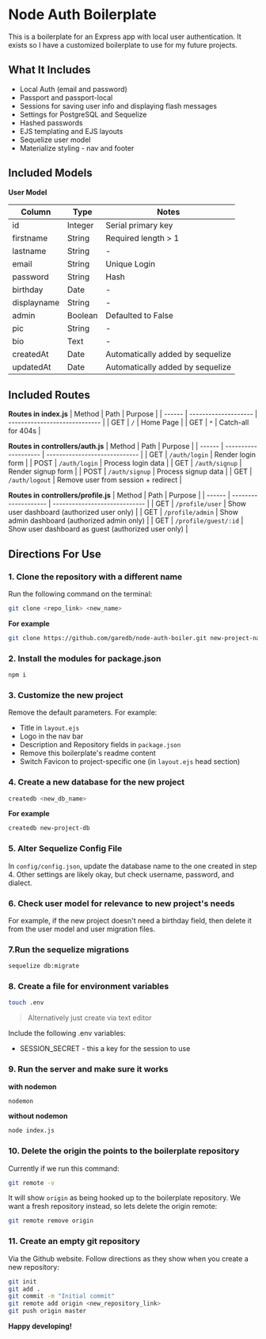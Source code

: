 # Node Auth Boilerplate

This is a boilerplate for an Express app with local user authentication. It exists so I have a customized boilerplate to use for my future projects.

## What It Includes

* Local Auth (email and password)
* Passport and passport-local
* Sessions for saving user info and displaying flash messages
* Settings for PostgreSQL and Sequelize
* Hashed passwords
* EJS templating and EJS layouts
* Sequelize user model
* Materialize styling - nav and footer

## Included Models

**User Model**

| Column | Type | Notes |
|-------------|------------|-----------------------------------|
| id | Integer | Serial primary key |
| firstname | String | Required length > 1 |
| lastname | String | - |
| email | String | Unique Login |
| password | String | Hash |
| birthday | Date | - |
| displayname | String | - |
| admin | Boolean | Defaulted to False |
| pic | String | - |
| bio | Text | - |
| createdAt | Date | Automatically added by sequelize |
| updatedAt | Date | Automatically added by sequelize |

## Included Routes

**Routes in index.js**
| Method | Path | Purpose |
| ------ | -------------------- | ----------------------------- |
| GET | `/` | Home Page |
| GET | `*` | Catch-all for 404s |

**Routes in controllers/auth.js**
| Method | Path | Purpose |
| ------ | -------------------- | ----------------------------- |
| GET | `/auth/login` | Render login form |
| POST | `/auth/login` | Process login data |
| GET | `/auth/signup` | Render signup form |
| POST | `/auth/signup` | Process signup data |
| GET | `/auth/logout` | Remove user from session + redirect |

**Routes in controllers/profile.js**
| Method | Path | Purpose |
| ------ | -------------------- | ----------------------------- |
| GET | `/profile/user` | Show user dashboard (authorized user only) |
| GET | `/profile/admin` | Show admin dashboard (authorized admin only) |
| GET | `/profile/guest/:id` | Show user dashboard as guest (authorized user only) |


## Directions For Use

### 1. Clone the repository with a different name

Run the following command on the terminal:

```sh
git clone <repo_link> <new_name>
```

**For example**

```sh
git clone https://github.com/garedb/node-auth-boiler.git new-project-name
```

### 2. Install the modules for package.json

```sh
npm i
```

### 3. Customize the new project

Remove the default parameters. For example:

* Title in `layout.ejs`
* Logo in the nav bar
* Description and Repository fields in `package.json`
* Remove this boilerplate's readme content
* Switch Favicon to project-specific one (in `layout.ejs` head section)


### 4. Create a new database for the new project

```sh
createdb <new_db_name>
```

**For example**

```sh
createdb new-project-db
```

### 5. Alter Sequelize Config File

In `config/config.json`, update the database name to the one created in step 4. Other settings are likely okay, but check username, password, and dialect.

### 6. Check user model for relevance to new project's needs

For example, if the new project doesn't need a birthday field, then delete it from the user model and user migration files.

### 7.Run the sequelize migrations

```sh
sequelize db:migrate
```

### 8. Create a file for environment variables

```sh
touch .env
```

>Alternatively just create via text editor

Include the following .env variables:

* SESSION_SECRET - this a key for the session to use

### 9. Run the server and make sure it works

**with nodemon**

```sh
nodemon
```

**without nodemon**

```sh
node index.js
```

### 10. Delete the origin the points to the boilerplate repository

Currently if we run this command:

```sh
git remote -v
```

It will show `origin` as being hooked up to the boilerplate repository. We want a fresh repository instead, so lets delete the origin remote:

```sh
git remote remove origin
```

### 11. Create an empty git repository

Via the Github website. Follow directions as they show when you create a new repository:

```sh
git init
git add .
git commit -m "Initial commit"
git remote add origin <new_repository_link>
git push origin master
```

**Happy developing!**
